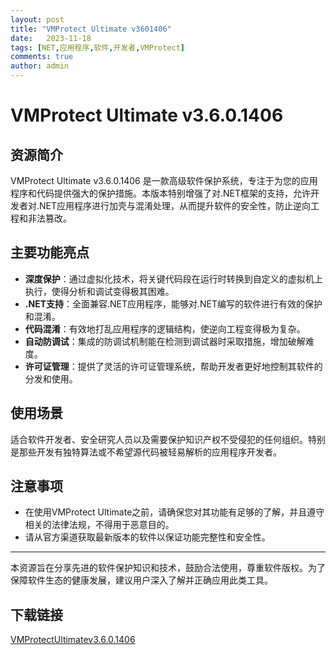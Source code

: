 ```yaml
---
layout: post
title: "VMProtect Ultimate v3601406"
date:   2023-11-18
tags: [NET,应用程序,软件,开发者,VMProtect]
comments: true
author: admin
---
```

# VMProtect Ultimate v3.6.0.1406

## 资源简介

VMProtect Ultimate v3.6.0.1406 是一款高级软件保护系统，专注于为您的应用程序和代码提供强大的保护措施。本版本特别增强了对.NET框架的支持，允许开发者对.NET应用程序进行加壳与混淆处理，从而提升软件的安全性，防止逆向工程和非法篡改。

## 主要功能亮点

- **深度保护**：通过虚拟化技术，将关键代码段在运行时转换到自定义的虚拟机上执行，使得分析和调试变得极其困难。
- **.NET支持**：全面兼容.NET应用程序，能够对.NET编写的软件进行有效的保护和混淆。
- **代码混淆**：有效地打乱应用程序的逻辑结构，使逆向工程变得极为复杂。
- **自动防调试**：集成的防调试机制能在检测到调试器时采取措施，增加破解难度。
- **许可证管理**：提供了灵活的许可证管理系统，帮助开发者更好地控制其软件的分发和使用。

## 使用场景

适合软件开发者、安全研究人员以及需要保护知识产权不受侵犯的任何组织。特别是那些开发有独特算法或不希望源代码被轻易解析的应用程序开发者。

## 注意事项

- 在使用VMProtect Ultimate之前，请确保您对其功能有足够的了解，并且遵守相关的法律法规，不得用于恶意目的。
- 请从官方渠道获取最新版本的软件以保证功能完整性和安全性。

---

本资源旨在分享先进的软件保护知识和技术，鼓励合法使用，尊重软件版权。为了保障软件生态的健康发展，建议用户深入了解并正确应用此类工具。

## 下载链接

[VMProtectUltimatev3.6.0.1406](https://pan.quark.cn/s/a5ed9d6f3789)